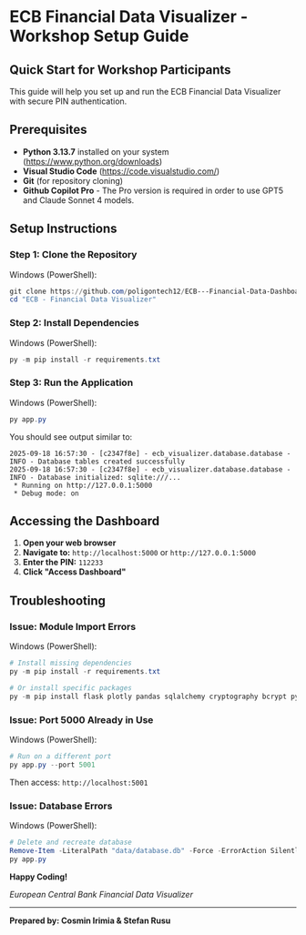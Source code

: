 # ECB Financial Data Visualizer - Workshop Setup Guide

## Quick Start for Workshop Participants

This guide will help you set up and run the ECB Financial Data Visualizer with secure PIN authentication.

## Prerequisites

- **Python 3.13.7** installed on your system (https://www.python.org/downloads)
- **Visual Studio Code** (https://code.visualstudio.com/)
- **Git** (for repository cloning) 
- **Github Copilot Pro** - The Pro version is required in order to use GPT5 and Claude Sonnet 4 models.     

## Setup Instructions

### Step 1: Clone the Repository
Windows (PowerShell):
```powershell
git clone https://github.com/poligontech12/ECB---Financial-Data-Dashboard.git
cd "ECB - Financial Data Visualizer"
```

### Step 2: Install Dependencies
Windows (PowerShell):
```powershell
py -m pip install -r requirements.txt
```

### Step 3: Run the Application
Windows (PowerShell):
```powershell
py app.py
```

You should see output similar to:
```
2025-09-18 16:57:30 - [c2347f8e] - ecb_visualizer.database.database - INFO - Database tables created successfully
2025-09-18 16:57:30 - [c2347f8e] - ecb_visualizer.database.database - INFO - Database initialized: sqlite:///...
 * Running on http://127.0.0.1:5000
 * Debug mode: on
```

## Accessing the Dashboard

1. **Open your web browser**
2. **Navigate to:** `http://localhost:5000` or `http://127.0.0.1:5000`
3. **Enter the PIN:** `112233`
4. **Click "Access Dashboard"**

## Troubleshooting

### Issue: Module Import Errors
Windows (PowerShell):
```powershell
# Install missing dependencies
py -m pip install -r requirements.txt

# Or install specific packages
py -m pip install flask plotly pandas sqlalchemy cryptography bcrypt pydantic
```

### Issue: Port 5000 Already in Use
Windows (PowerShell):
```powershell
# Run on a different port
py app.py --port 5001
```
Then access: `http://localhost:5001`

### Issue: Database Errors
Windows (PowerShell):
```powershell
# Delete and recreate database
Remove-Item -LiteralPath "data/database.db" -Force -ErrorAction SilentlyContinue
py app.py
```


**Happy Coding!**

*European Central Bank Financial Data Visualizer*

---

**Prepared by: Cosmin Irimia & Stefan Rusu**
